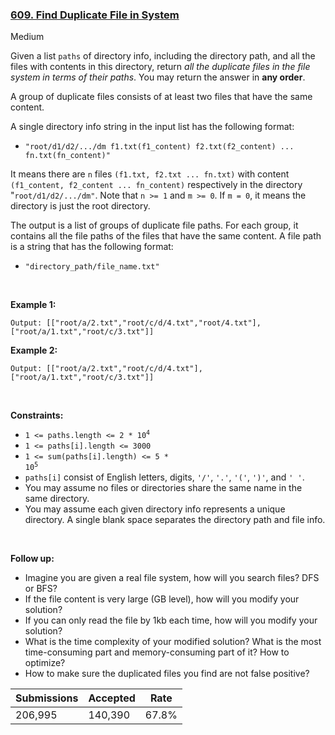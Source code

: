 ### [609. Find Duplicate File in System](https://leetcode.com/problems/find-duplicate-file-in-system/)

Medium

Given a list `` paths `` of directory info, including the directory path, and all the files with contents in this directory, return _all the duplicate files in the file system in terms of their paths_. You may return the answer in __any order__.

A group of duplicate files consists of at least two files that have the same content.

A single directory info string in the input list has the following format:

*   `` "root/d1/d2/.../dm f1.txt(f1_content) f2.txt(f2_content) ... fn.txt(fn_content)" ``

It means there are `` n `` files `` (f1.txt, f2.txt ... fn.txt) `` with content `` (f1_content, f2_content ... fn_content) `` respectively in the directory "`` root/d1/d2/.../dm" ``. Note that `` n >= 1 `` and `` m >= 0 ``. If `` m = 0 ``, it means the directory is just the root directory.

The output is a list of groups of duplicate file paths. For each group, it contains all the file paths of the files that have the same content. A file path is a string that has the following format:

*   `` "directory_path/file_name.txt" ``

 

<strong class="example">Example 1:</strong>

```Input: paths = ["root/a 1.txt(abcd) 2.txt(efgh)","root/c 3.txt(abcd)","root/c/d 4.txt(efgh)","root 4.txt(efgh)"]
Output: [["root/a/2.txt","root/c/d/4.txt","root/4.txt"],["root/a/1.txt","root/c/3.txt"]]
```

<strong class="example">Example 2:</strong>

```Input: paths = ["root/a 1.txt(abcd) 2.txt(efgh)","root/c 3.txt(abcd)","root/c/d 4.txt(efgh)"]
Output: [["root/a/2.txt","root/c/d/4.txt"],["root/a/1.txt","root/c/3.txt"]]
```

 

__Constraints:__

*   <code>1 <= paths.length <= 2 * 10<sup>4</sup></code>
*   `` 1 <= paths[i].length <= 3000 ``
*   <code>1 <= sum(paths[i].length) <= 5 * 10<sup>5</sup></code>
*   `` paths[i] `` consist of English letters, digits, `` '/' ``, `` '.' ``, `` '(' ``, `` ')' ``, and `` ' ' ``.
*   You may assume no files or directories share the same name in the same directory.
*   You may assume each given directory info represents a unique directory. A single blank space separates the directory path and file info.

 

__Follow up:__

*   Imagine you are given a real file system, how will you search files? DFS or BFS?
*   If the file content is very large (GB level), how will you modify your solution?
*   If you can only read the file by 1kb each time, how will you modify your solution?
*   What is the time complexity of your modified solution? What is the most time-consuming part and memory-consuming part of it? How to optimize?
*   How to make sure the duplicated files you find are not false positive?

| Submissions    | Accepted     | Rate   |
| -------------- | ------------ | ------ |
| 206,995 | 140,390 | 67.8% |